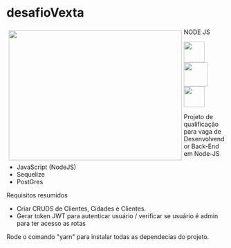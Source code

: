 # desafioVexta

<div>
    <img class="img" src="https://img.icons8.com/color/452/nodejs.png" style="width: 400px; height: 300px; margin: 5px; float:left; " />
    <p style="word-wrap: break-word; ">NODE JS &nbsp;</p>
</div>


<img src="https://img.icons8.com/color/452/nodejs.png" width="48">  <img src="https://cdn.iconscout.com/icon/free/png-256/sequelize-3-1175091.png" width="55"> <img src="https://d1.awsstatic.com/rdsImages/postgresql_logo.6de4615badd99412268bc6aa8fc958a0f403dd41.png" width="48">

Projeto de qualificação para vaga de Desenvolvendor Back-End em Node-JS

  * JavaScript (NodeJS)
  * Sequelize
  * PostGres
  
Requisitos resumidos

  * Criar CRUDS de Clientes, Cidades e Clientes.
  * Gerar token JWT para autenticar usuário / verificar se usuário é admin
  para ter acesso as rotas
  
Rode o comando "yarn" para instalar todas as dependecias do projeto.

